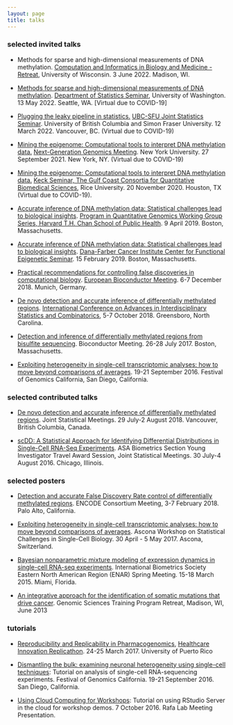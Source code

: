 ```yaml
---
layout: page
title: talks
---
```


<!-- Google tag (gtag.js) -->
<script async src="https://www.googletagmanager.com/gtag/js?id=G-76MC7WLYHX"></script>
<script>
  window.dataLayer = window.dataLayer || [];
  function gtag(){dataLayer.push(arguments);}
  gtag('js', new Date());

  gtag('config', 'G-76MC7WLYHX');
</script>


### selected invited talks

- Methods for sparse and high-dimensional measurements of DNA methylation. [Computation and Informatics in Biology and Medicine - Retreat](http://www.cibm.wisc.edu/retreat/), University of Wisconsin. 3 June 2022. Madison, WI.

- [Methods for sparse and high-dimensional measurements of DNA methylation](https://stat.uw.edu/seminars/methods-sparse-and-high-dimensional-measurements-dna-methylation). [Department of Statistics Seminar](https://stat.uw.edu/seminars), University of Washington. 13 May 2022. Seattle, WA. [Virtual due to COVID-19]

- [Plugging the leaky pipeline in statistics.](https://docs.google.com/presentation/d/1hAyhF6S-Y-Rf_A2Ff95D7dCzJrDjdeYoXpd63Sb5c88/edit) [UBC-SFU Joint Statistics Seminar](https://ubc-sfu-joint-stat-seminar-spring-2022.github.io/). University of British Columbia and Simon Fraser University. 12 March 2022. Vancouver, BC. (Virtual due to COVID-19)

- [Mining the epigenome: Computational tools to interpret DNA methylation data.](https://underline.io/speakers/114322-keegan-korthauer) [Next-Generation Genomics Meeting](https://underline.io/events/165/reception). New York University. 27 September 2021. New York, NY. (Virtual due to COVID-19)

- [Mining the epigenome: Computational tools to interpret DNA methylation data.](https://www.gulfcoastconsortia.org/event/keck-seminar-speaker-tba-2/) [Keck Seminar, The Gulf Coast Consortia for Quantitative Biomedical Sciences](https://www.gulfcoastconsortia.org/home/training/keck-seminar/), Rice University. 20 November 2020. Houston, TX (Virtual due to COVID-19).

- [Accurate inference of DNA methylation data: Statistical challenges lead to biological insights](../talks/20190409-korthauer-slide-static.pdf). [Program in Quantitative Genomics Working Group Series, Harvard T.H. Chan School of Public Health](https://www.hsph.harvard.edu/pqg/pqg-working-group-series/). 9 April 2019. Boston, Massachusetts. 

- [Accurate inference of DNA methylation data: Statistical challenges lead to biological insights](../talks/20190215-korthauer-slides-static.pdf). [Dana-Farber Cancer Institute Center for Functional Epigenetic Seminar](http://cfce.dfci.harvard.edu/). 15 February 2019. Boston, Massachusetts. 

- [Practical recommendations for controlling false discoveries in computational biology](../talks/eurobioc2018.pdf). [European Bioconductor Meeting](https://github.com/lgatto/EuroBioc2018). 6-7 December 2018. Munich, Germany.

- [De novo detection and accurate inference of differentially methylated regions](../talks/korthauer_aisc_2018_static.pdf). [International Conference on Advances in Interdisciplinary Statistics and Combinatorics](https://www.uncg.edu/mat/aisc/2018/index.html), 5-7 October 2018. Greensboro, North Carolina. 
		
- [Detection and inference of differentially methylated regions from bisulfite sequencing](../talks/bioc_dmrseq_07282017.pdf). Bioconductor Meeting. 26-28 July 2017. Boston, Massachusetts. 

- [Exploiting heterogeneity in single-cell transcriptomic analyses: how to move beyond comparisons of averages](../talks/FoG_2016_SingleCell_Korthauer.pdf). 19-21 September 2016. Festival of Genomics California, San Diego, California.
		

### selected contributed talks

- [De novo detection and accurate inference of differentially methylated regions](../talks/korthauer_jsm_2018_static.pdf). Joint Statistical Meetings. 29 July-2 August 2018. Vancouver, British Columbia, Canada.

- [scDD: A Statistical Approach for Identifying Differential Distributions in Single-Cell RNA-Seq Experiments](../talks/JSM_2016_Korthauer_Session_418.pdf). ASA Biometrics Section Young Investigator Travel Award Session, Joint Statistical Meetings. 30 July-4 August 2016. Chicago, Illinois.

### selected posters

- [Detection and accurate False Discovery Rate control of differentially methylated regions](../talks/ENCODE_2018_KeeganKorthauer.pdf). ENCODE Consortium Meeting, 3-7 February 2018. Palo Alto, California.

- [Exploiting heterogeneity in single-cell transcriptomic analyses: how to move beyond comparisons of averages](../talks/Ascona_2017_KeeganKorthauer.pdf). Ascona Workshop on Statistical Challenges in Single-Cell Biology. 30 April - 5 May 2017. Ascona, Switzerland.

- [Bayesian nonparametric mixture modeling of expression dynamics in single-cell RNA-seq experiments](../talks/ENAR_2015_KeeganKorthauer.pdf). International Biometrics Society Eastern North American Region (ENAR) Spring Meeting. 15-18 March 2015. Miami, Florida.

- [An integrative approach for the identification of somatic mutations that drive cancer](../talks/2013_GSTP_KeeganKorthauer.pdf). Genomic Sciences Training Program Retreat, Madison, WI, June 2013


			
### tutorials

- [Reproducibility and Replicability in Pharmacogenomics](https://github.com/kdkorthauer/PR2017replicaton), [Healthcare Innovation Replicathon](https://idi-bd2k.hpcf.upr.edu/2017/03/29/healthcare-innovation-replicathon-2017-and-data-carpentry-instructor-training/). 24-25 March 2017. University of Puerto Rico

- [Dismantling the bulk: examining neuronal heterogeneity using single-cell techniques](https://kdkorthauer.github.io/FestivalWorkshopVignettes/): Tutorial on analysis of single-cell RNA-sequencing experiments. Festival of Genomics California. 19-21 September 2016. San Diego, California.

- [Using Cloud Computing for Workshops](../talks/LabMtg_10072016_DigitalOceanRStudio.pdf): Tutorial on using RStudio Server in the cloud for workshop demos. 7 October 2016. Rafa Lab Meeting Presentation.     
		        